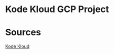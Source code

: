 # Kode Kloud GCP Project

# Sources
[Kode Kloud](https://kodekloud.com/topic/demo-setup-github-repo-according-to-devops-best-practice-02/)